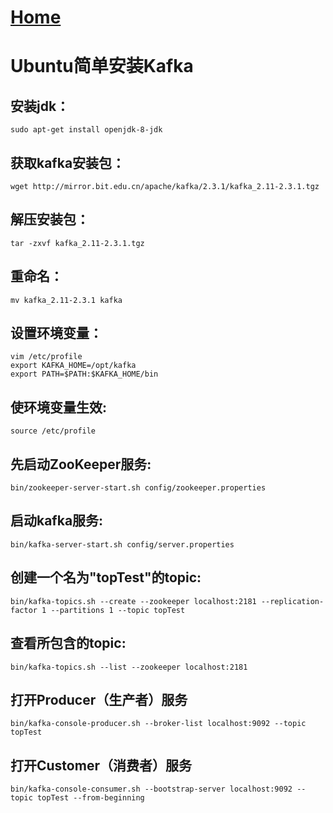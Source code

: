 # [Home](../README.md)
# Ubuntu简单安装Kafka
## 安装jdk：
	sudo apt-get install openjdk-8-jdk
## 获取kafka安装包：
	wget http://mirror.bit.edu.cn/apache/kafka/2.3.1/kafka_2.11-2.3.1.tgz
## 解压安装包：
	tar -zxvf kafka_2.11-2.3.1.tgz
## 重命名：
	mv kafka_2.11-2.3.1 kafka
## 设置环境变量：
	vim /etc/profile
	export KAFKA_HOME=/opt/kafka
	export PATH=$PATH:$KAFKA_HOME/bin
## 使环境变量生效:
	source /etc/profile
## 先启动ZooKeeper服务:
	bin/zookeeper-server-start.sh config/zookeeper.properties
## 启动kafka服务:
	bin/kafka-server-start.sh config/server.properties
## 创建一个名为"topTest"的topic:
	bin/kafka-topics.sh --create --zookeeper localhost:2181 --replication-factor 1 --partitions 1 --topic topTest
## 查看所包含的topic:
	bin/kafka-topics.sh --list --zookeeper localhost:2181
## 打开Producer（生产者）服务
	bin/kafka-console-producer.sh --broker-list localhost:9092 --topic topTest
## 打开Customer（消费者）服务
	bin/kafka-console-consumer.sh --bootstrap-server localhost:9092 --topic topTest --from-beginning